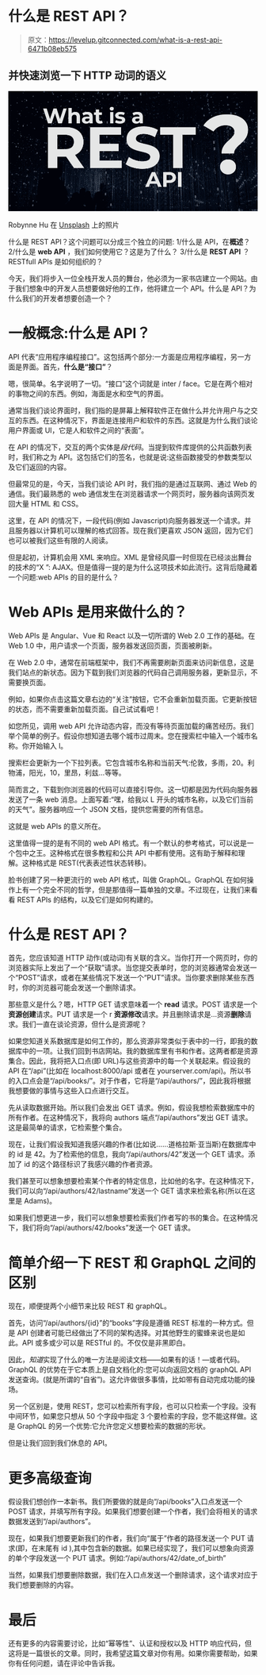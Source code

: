 # 什么是 REST API？

> 原文：<https://levelup.gitconnected.com/what-is-a-rest-api-6471b08eb575>

## 并快速浏览一下 HTTP 动词的语义

![](img/555f6a7b874bf6a72dae2e154e17c60f.png)

Robynne Hu 在 [Unsplash](https://unsplash.com/s/photos/network?utm_source=unsplash&utm_medium=referral&utm_content=creditCopyText) 上的照片

什么是 REST API？这个问题可以分成三个独立的问题:
1/什么是 API，在**概述**？
2/什么是 **web API** ，我们如何使用它？这是为了什么？
3/什么是 **REST API** ？RESTfull APIs 是如何组织的？

今天，我们将步入一位全栈开发人员的舞台，他必须为一家书店建立一个网站。由于我们想象中的开发人员想要做好他的工作，他将建立一个 API。什么是 API？为什么我们的开发者想要创造一个？

# 一般概念:什么是 API？

API 代表“应用程序编程接口”。这包括两个部分:一方面是应用程序编程，另一方面是界面。首先，**什么是“接口”**？

嗯，很简单。名字说明了一切。“接口”这个词就是 inter / face。它是在两个相对的事物之间的东西。例如，海面是水和空气的界面。

通常当我们谈论界面时，我们指的是屏幕上解释软件正在做什么并允许用户与之交互的东西。在这种情况下，界面是连接用户和软件的东西。这就是为什么我们谈论用户界面或 UI，它是人和软件之间的“表面”。

在 API 的情况下，交互的两个实体是*段代码*。当提到软件库提供的公共函数列表时，我们称之为 API。这包括它们的签名，也就是说:这些函数接受的参数类型以及它们返回的内容。

但最常见的是，今天，当我们谈论 API 时，我们指的是通过互联网、通过 Web 的通信。我们最熟悉的 web 通信发生在浏览器请求一个网页时，服务器向该网页发回大量 HTML 和 CSS。

这里，在 API 的情况下，一段代码(例如 Javascript)向服务器发送一个请求。并且服务器以计算机可以理解的格式回答。现在我们更喜欢 JSON 返回，因为它们也可以被我们这些有限的人阅读。

但是起初，计算机会用 XML 来响应。XML 是曾经风靡一时但现在已经淡出舞台的技术的“X ”: AJAX。但是值得一提的是为什么这项技术如此流行。这背后隐藏着一个问题:web APIs 的目的是什么？

# Web APIs 是用来做什么的？

Web APIs 是 Angular、Vue 和 React 以及一切所谓的 Web 2.0 工作的基础。在 Web 1.0 中，用户请求一个页面，服务器发送回页面，页面被刷新。

在 Web 2.0 中，通常在前端框架中，我们不再需要刷新页面来访问新信息，这是我们站点的新状态。因为下载到我们浏览器的代码自己调用服务器，更新显示，不需要换页面。

例如，如果你点击这篇文章右边的“关注”按钮，它不会重新加载页面。它更新按钮的状态，而不需要重新加载页面。自己试试看吧！

如您所见，调用 web API 允许动态内容，而没有等待页面加载的痛苦经历。我们举个简单的例子。假设你想知道去哪个城市过周末。您在搜索栏中输入一个城市名称。你开始输入 l。

搜索栏会更新为一个下拉列表。它包含城市名称和当前天气:伦敦，多雨，20。利物浦，阳光，10，里昂，利兹…等等。

简而言之，下载到你浏览器的代码可以直接引导你。这一切都是因为代码向服务器发送了一条 web 消息。上面写着:“嘿，给我以 L 开头的城市名称，以及它们当前的天气”。服务器响应一个 JSON 文档，提供您需要的所有信息。

这就是 web APIs 的意义所在。

这里值得一提的是有不同的 web API 格式。有一个默认的参考格式，可以说是一个包中之王。这种格式在很多教程和公共 API 中都有使用。这有助于解释和理解。这种格式是 REST(代表表述性状态转移)。

脸书创建了另一种更流行的 web API 格式，叫做 GraphQL。GraphQL 在如何操作上有一个完全不同的哲学，但是那值得一篇单独的文章。不过现在，让我们来看看 REST APIs 的结构，以及它们是如何构建的。

# 什么是 REST API？

首先，您应该知道 HTTP 动作(或动词)有关联的含义。当你打开一个网页时，你的浏览器实际上发出了一个“获取”请求。当您提交表单时，您的浏览器通常会发送一个“POST”请求，或者在某些情况下发送一个“PUT”请求。当你要求删除某些东西时，你的浏览器可能会发送一个删除请求。

那些意义是什么？嗯，HTTP GET 请求意味着一个 **read** 请求。POST 请求是一个**资源创建**请求。PUT 请求是一个 r **资源修改**请求。并且删除请求是…资源**删除**请求。我们一直在谈论资源，但什么是资源呢？

如果您知道关系数据库是如何工作的，那么资源非常类似于表中的一行，即我的数据库中的一项。让我们回到书店网站。我的数据库里有书和作者。这两者都是资源集合。因此，我将把入口点(即 URL)与这些资源中的每一个关联起来。假设我的 API 在“/api”(比如在 localhost:8000/api 或者在 yourserver.com/api)。所以书的入口点会是“/api/books/”。对于作者，它将是“/api/authors/”，因此我将根据我想要做的事情与这些入口点进行交互。

先从读取数据开始。所以我们会发出 GET 请求。例如，假设我想检索数据库中的所有作者。在这种情况下，我将向 authors 端点“/api/authors”发出 GET 请求。这是最简单的请求，它检索整个集合。

现在，让我们假设我知道我感兴趣的作者(比如说……道格拉斯·亚当斯)在数据库中的 id 是 42。为了检索他的信息，我向“/api/authors/42”发送一个 GET 请求。添加了 id 的这个路径标识了我感兴趣的作者资源。

我们甚至可以想象想要检索某个作者的特定信息，比如他的名字。在这种情况下，我们可以向“/api/authors/42/lastname”发送一个 GET 请求来检索名称(所以在这里是 Adams)。

如果我们想更进一步，我们可以想象想要检索我们作者写的书的集合。在这种情况下，我们将向“/api/authors/42/books”发送一个 GET 请求。

# 简单介绍一下 REST 和 GraphQL 之间的区别

现在，顺便提两个小细节来比较 REST 和 graphQL。

首先，访问“/api/authors/{id}”的“books”字段是遵循 REST 标准的一种方式。但是 API 创建者可能已经做出了不同的架构选择。对其他野生的蜜蜂来说也是如此。API 或多或少可以是 RESTful 的。不仅仅是非黑即白。

因此，*知道*实现了什么的唯一方法是阅读文档——如果有的话！—或者代码。GraphQL 的优势在于它本质上是自文档化的:您可以向返回文档的 graphQL API 发送查询。(就是所谓的“自省”)。这允许做很多事情，比如带有自动完成功能的操场。

另一个区别是，使用 REST，您可以检索所有字段，也可以只检索一个字段。没有中间环节，如果您只想从 50 个字段中指定 3 个要检索的字段，您不能这样做。这是 GraphQL 的另一个优势:它允许您定义想要检索的数据的形状。

但是让我们回到我们休息的 API。

# 更多高级查询

假设我们想创作一本新书。我们所要做的就是向“/api/books”入口点发送一个 POST 请求，并填写所有字段。如果我们想要创建一个作者，我们会将相关的请求数据发送到“/api/authors”。

现在，如果我们想要更新我们的作者，我们向“属于”作者的路径发送一个 PUT 请求(即，在末尾有 id ),其中包含新的数据。如果已经实现了，我们可以想象向资源的单个字段发送一个 PUT 请求。例如:“/api/authors/42/date_of_birth”

当然，如果我们想要删除数据，我们在入口点发送一个删除请求，这个请求对应于我们想要删除的内容。

# 最后

还有更多的内容需要讨论，比如“幂等性”、认证和授权以及 HTTP 响应代码，但这将是一篇很长的文章。同时，我希望这篇文章对你有用。如果你需要帮助，如果你有任何问题，请在评论中告诉我。